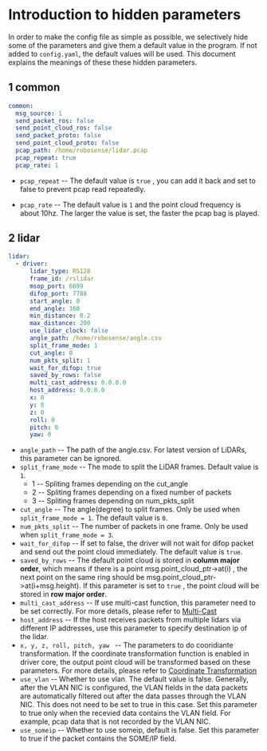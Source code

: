 # Introduction to hidden parameters

In order to make the config file as simple as possible, we selectively hide some of the parameters and give them a default value in the program. If not added to  ```config.yaml```, the default values will be used. This document explains the meanings of these these hidden parameters. 


## 1 common

```yaml
common:
  msg_source: 1                                         
  send_packet_ros: false                                
  send_point_cloud_ros: false                           
  send_packet_proto: false                              
  send_point_cloud_proto: false                         
  pcap_path: /home/robosense/lidar.pcap                 
  pcap_repeat: true									    
  pcap_rate: 1  											
```

- ```pcap_repeat``` -- The default value is ```true``` , you can add it back and set to false to prevent pcap read repeatedly.

- ```pcap_rate``` -- The default value is ```1``` and the point cloud frequency is about 10hz. The larger the value is set, the faster the pcap bag is played.



## 2 lidar

```yaml
lidar:
  - driver:
      lidar_type: RS128            
      frame_id: /rslidar           
      msop_port: 6699              
      difop_port: 7788             
      start_angle: 0               
      end_angle: 360             
      min_distance: 0.2            
      max_distance: 200           
      use_lidar_clock: false       
      angle_path: /home/robosense/angle.csv   
      split_frame_mode: 1	      
      cut_angle: 0   
	  num_pkts_split: 1 	                    
      wait_for_difop: true         
      saved_by_rows: false
      multi_cast_address: 0.0.0.0
      host_address: 0.0.0.0
      x: 0
      y: 0
      z: 0
      roll: 0
      pitch: 0
      yaw: 0
```

- ```angle_path``` -- The path of the angle.csv. For latest version of LiDARs, this parameter can be ignored.
- ```split_frame_mode``` -- The mode to split the LiDAR frames. Default value is ```1```.
  - 1 -- Spliting frames depending on the cut_angle
  - 2 -- Spliting frames depending on a fixed number of packets
  - 3 -- Spliting frames depending on num_pkts_split
- ```cut_angle``` --  The angle(degree) to split frames. Only be used when ```split_frame_mode = 1```. The default value is ```0```.
- ```num_pkts_split``` -- The number of packets in one frame. Only be used when ```split_frame_mode = 3```.
- ```wait_for_difop``` -- If set to false, the driver will not wait for difop packet and send out the point cloud immediately. The default value is ```true```.
- ```saved_by_rows``` --  The default point cloud is stored in **column major order**, which means if there is  a point msg.point_cloud_ptr->at(i) , the next point on the same ring should be msg.point_cloud_ptr->at(i+msg.height). If this parameter is set to  ```true``` , the point cloud will be stored in **row major order**.
- ```multi_cast_address``` -- If use multi-cast function, this parameter need to be set correctly. For more details, please refer to  [Multi-Cast](../howto/how_to_use_multi_cast_function.md) 
- ```host_address``` -- If the host receives packets from multiple lidars via different IP addresses, use this parameter to specify destination ip of the lidar. 
- ```x, y, z, roll, pitch, yaw ``` -- The parameters to do cooridiante transformation. If the coordinate transformation function is enabled in driver core,  the output point cloud will be transformed based on these parameters. For more details, please refer to [Coordinate Transformation](../howto/how_to_use_coordinate_transformation.md) 
- ```use_vlan``` -- Whether to use vlan. The default value is false. Generally, after the VLAN NIC is configured, the VLAN fields in the data packets are automatically filtered out after the data passes through the VLAN NIC. This does not need to be set to true in this case. Set this parameter to true only when the recevied data contains the VLAN field. For example, pcap data that is not recorded by the VLAN NIC.
- ```use_someip``` -- Whether to use someip, default is false. Set this parameter to true if the packet contains the SOME/IP field.
